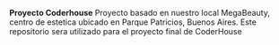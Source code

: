 **Proyecto Coderhouse**
Proyecto basado en nuestro local MegaBeauty, centro de estetica ubicado en Parque Patricios, Buenos Aires. Este repositorio sera utilizado para el proyecto final de CoderHouse